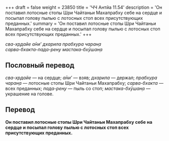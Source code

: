 +++
draft = false
weight = 23850
title = 'ЧЧ Антйа 11.54'
description = 'Он поставил лотосные стопы Шри Чайтаньи Махапрабху себе на сердце и посыпал голову пылью с лотосных стоп всех присутствующих преданных.'
summary = 'Он поставил лотосные стопы Шри Чайтаньи Махапрабху себе на сердце и посыпал голову пылью с лотосных стоп всех присутствующих преданных.'
+++

_сва-хр̣дайе а̄ни’ дхарила прабхура чаран̣а  
сарва-бхакта-пада-рен̣у мастака-бхӯшан̣а_

## Пословный перевод

_сва_\-_хр̣дайе_ — на сердце; _а̄ни’_ — взяв; _дхарила_ — держал; _прабхура_ _чаран̣а_ — лотосные стопы Шри Чайтаньи Махапрабху; _сарва_\-_бхакта_ — всех преданных; _пада_\-_рен̣у_ — пыль со стоп; _мастака_\-_бхӯшан̣а_ — украшение на голове.

## Перевод

**Он поставил лотосные стопы Шри Чайтаньи Махапрабху себе на сердце и посыпал голову пылью с лотосных стоп всех присутствующих преданных.**
